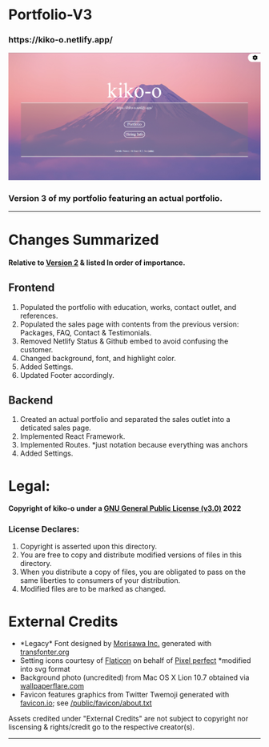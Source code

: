 <h1>Portfolio-V3</h1>
<h3>https://kiko-o.netlify.app/</h3>
<img src="https://github.com/kikoooooooo/Portfolio-V3/blob/main/src/images/Screenshot%202022-07-06%20153907.png?raw=true"></img>
<h3>Version 3 of my portfolio featuring an actual portfolio.</h3>
<hr/>
<h1>Changes Summarized</h1>
<h4>Relative to <a href="https://github.com/kikoooooooo/portfolio-V2">Version 2</a> & listed In order of importance.</h4>
<h2>Frontend</h2>
<ol>
  <li>Populated the portfolio with education, works, contact outlet, and references.</li>
  <li>Populated the sales page with contents from the previous version: Packages, FAQ, Contact & Testimonials.</li>
  <li>Removed Netlify Status & Github embed to avoid confusing the customer.</li>
  <li>Changed background, font, and highlight color.</li>
  <li>Added Settings.</li>
  <li>Updated Footer accordingly.</li>
</ol>
<h2>Backend</h2>
<ol>
  <li>Created an actual portfolio and separated the sales outlet into a deticated sales page.</li>
  <li>Implemented React Framework.</li>
  <li>Implemented Routes. *just notation because everything was anchors</li>
  <li>Added Settings.</li>
</ol>
<!-- Don't wan't to do this.
<h1>Directory Structure:</h1>
<code>
portfolio
├───build
├⠀⠀⠀└───[gitignore]
├───dev
├⠀⠀⠀└───[gitignore]
├───node_modules
├⠀⠀⠀└───[gitignore]
├───public
├⠀⠀⠀├───favicon
├⠀⠀⠀├⠀⠀⠀├───about.txt
├⠀⠀⠀├⠀⠀⠀├───android-chrome-192x192.png
├⠀⠀⠀├⠀⠀⠀├───android-chrome-512x512.png
├⠀⠀⠀├⠀⠀⠀├───apple-touch-icon.png
├⠀⠀⠀├⠀⠀⠀├───favicon.ico
├⠀⠀⠀├⠀⠀⠀├───favicon_io.zip
├⠀⠀⠀├⠀⠀⠀├───favicon-16x16.png
├⠀⠀⠀├⠀⠀⠀└───favicon-32x32.png
├⠀⠀⠀├───font
├⠀⠀⠀├⠀⠀⠀├───BIZUDGothic-Regular.eot
├⠀⠀⠀├⠀⠀⠀├───BIZUDGothic-Regular.svg
├⠀⠀⠀├⠀⠀⠀├───BIZUDGothic-Regular.ttf
├⠀⠀⠀├⠀⠀⠀├───BIZUDGothic-Regular.woff
├⠀⠀⠀├⠀⠀⠀├───BIZUDGothic-Regular.woff2
├⠀⠀⠀├⠀⠀⠀└───transfonter.org-20220610-083538.zip
├⠀⠀⠀├───index.html
├⠀⠀⠀└───manifest.json
├───LISCENSE.md
├───README.url
└───style.css</code>
-->
<h1>Legal:</h1>
<h4>Copyright of kiko-o under a <a href="https://www.gnu.org/licenses/gpl-3.0.en.html">GNU General Public License (v3.0)</a> 2022 </h4>
<h3>License Declares:</h3>
<ol>
<li>Copyright is asserted upon this directory.</li>
<li>You are free to copy and distribute modified versions of files in this directory.</li>
<li>When you distribute a copy of files, you are obligated to pass on the same liberties to consumers of your distribution.</li>
<li>Modified files are to be marked as changed.</li>
</ol>
<h1>External Credits</h1>
<ul>
  <li>*Legacy* Font designed by <a href="https://en.morisawa.co.jp/" target="blank">Morisawa Inc.</a> generated with <a href="https://transfonter.org/" target="blank">transfonter.org</a></li>
  <li>Setting icons courtesy of <a href="https://www.flaticon.com/" target="blank">Flaticon</a> on behalf of <a href="https://www.flaticon.com/free-icons/settings" title="settings icons" target="blank">Pixel perfect</a> *modified into svg format</li>
  <li>Background photo (uncredited) from Mac OS X Lion 10.7 obtained via <a href="https://www.wallpaperflare.com/" target="blank">wallpaperflare.com</a></li>
  <li>Favicon features graphics from Twitter Twemoji generated with <a href="https://favicon.io/" target="blank">favicon.io</a>; see <a href="https://github.com/kikoooooooo/Portfolio-V3/blob/main/public/favicon/about.txt">/public/favicon/about.txt</a></li>
</ul>
Assets credited under "External Credits" are not subject to copyright nor liscensing & rights/credit go to the respective creator(s).
<hr/>
